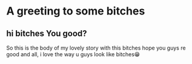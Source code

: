 # A greeting to some bitches
## hi bitches You good?
So this is the body of my lovely story with this bitches hope you guys re good and all, i love the way u guys look like bitches😁

